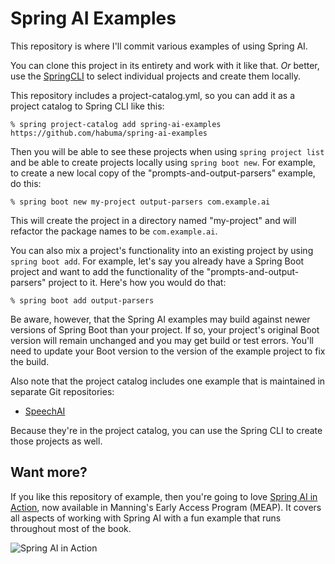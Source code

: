 # Spring AI Examples

This repository is where I'll commit various examples of using Spring AI.

You can clone this project in its entirety and work with it like that. *Or*
better, use the [SpringCLI](https://docs.spring.io/spring-cli/reference/index.html)
to select individual projects and create them locally.

This repository includes a project-catalog.yml, so you can add it as a project
catalog to Spring CLI like this:

```
% spring project-catalog add spring-ai-examples https://github.com/habuma/spring-ai-examples
```

Then you will be able to see these projects when using `spring project list` and
be able to create projects locally using `spring boot new`. For example, to
create a new local copy of the "prompts-and-output-parsers" example, do this:

```
% spring boot new my-project output-parsers com.example.ai
```

This will create the project in a directory named "my-project" and will refactor
the package names to be `com.example.ai`.

You can also mix a project's functionality into an existing project by using
`spring boot add`. For example, let's say you already have a Spring Boot project
and want to add the functionality of the "prompts-and-output-parsers" project to
it. Here's how you would do that:

```
% spring boot add output-parsers
```

Be aware, however, that the Spring AI examples may build against newer versions
of Spring Boot than your project. If so, your project's original Boot version
will remain unchanged and you may get build or test errors. You'll need to
update your Boot version to the version of the example project to fix the build.

Also note that the project catalog includes one example that is maintained in
separate Git repositories:

- [SpeechAI](https://github.com/habuma/speechai)

Because they're in the project catalog, you can use the Spring CLI to create
those projects as well.

## Want more?

If you like this repository of example, then you're going to love [Spring AI in
Action](https://www.manning.com/books/spring-ai-in-action?a_aid=habuma&a_bid=f205d999&chan=habuma),
now available in Manning's Early Access Program (MEAP). It covers all aspects of
working with Spring AI with a fun example that runs throughout most of the book. 

![Spring AI in Action](https://www.habuma.com/img/SAIiA_small.png "Spring AI in Action")
